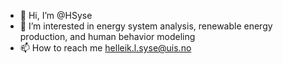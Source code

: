 - 👋 Hi, I’m @HSyse
- 👀 I’m interested in energy system analysis, renewable energy production, and human behavior modeling
- 📫 How to reach me helleik.l.syse@uis.no

<!---
HSyse/HSyse is a ✨ special ✨ repository because its `README.md` (this file) appears on your GitHub profile.
You can click the Preview link to take a look at your changes.
--->
